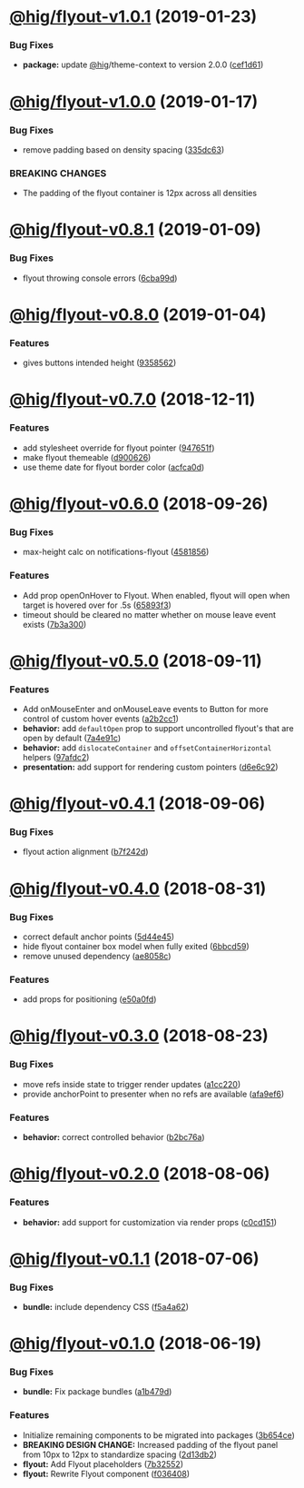 # [@hig/flyout-v1.0.1](https://github.com/Autodesk/hig/compare/@hig/flyout@1.0.0...@hig/flyout@1.0.1) (2019-01-23)


### Bug Fixes

* **package:** update [@hig](https://github.com/hig)/theme-context to version 2.0.0 ([cef1d61](https://github.com/Autodesk/hig/commit/cef1d61))

# [@hig/flyout-v1.0.0](https://github.com/Autodesk/hig/compare/@hig/flyout@0.8.1...@hig/flyout@1.0.0) (2019-01-17)


### Bug Fixes

* remove padding based on density spacing ([335dc63](https://github.com/Autodesk/hig/commit/335dc63))


### BREAKING CHANGES

* The padding of the flyout container is 12px across all densities

# [@hig/flyout-v0.8.1](https://github.com/Autodesk/hig/compare/@hig/flyout@0.8.0...@hig/flyout@0.8.1) (2019-01-09)


### Bug Fixes

* flyout throwing console errors ([6cba99d](https://github.com/Autodesk/hig/commit/6cba99d))

# [@hig/flyout-v0.8.0](https://github.com/Autodesk/hig/compare/@hig/flyout@0.7.0...@hig/flyout@0.8.0) (2019-01-04)


### Features

* gives buttons intended height ([9358562](https://github.com/Autodesk/hig/commit/9358562))

# [@hig/flyout-v0.7.0](https://github.com/Autodesk/hig/compare/@hig/flyout@0.6.0...@hig/flyout@0.7.0) (2018-12-11)


### Features

* add stylesheet override for flyout pointer ([947651f](https://github.com/Autodesk/hig/commit/947651f))
* make flyout themeable ([d900626](https://github.com/Autodesk/hig/commit/d900626))
* use theme date for flyout border color ([acfca0d](https://github.com/Autodesk/hig/commit/acfca0d))

# [@hig/flyout-v0.6.0](https://github.com/Autodesk/hig/compare/@hig/flyout@0.5.0...@hig/flyout@0.6.0) (2018-09-26)


### Bug Fixes

*  max-height calc on notifications-flyout ([4581856](https://github.com/Autodesk/hig/commit/4581856))


### Features

* Add prop openOnHover to Flyout.  When enabled, flyout will open when target is hovered over for .5s ([65893f3](https://github.com/Autodesk/hig/commit/65893f3))
* timeout should be cleared no matter whether on mouse leave event exists ([7b3a300](https://github.com/Autodesk/hig/commit/7b3a300))

# [@hig/flyout-v0.5.0](https://github.com/Autodesk/hig/compare/@hig/flyout@0.4.1...@hig/flyout@0.5.0) (2018-09-11)


### Features

* Add onMouseEnter and onMouseLeave events to Button for more control of custom hover events ([a2b2cc1](https://github.com/Autodesk/hig/commit/a2b2cc1))
* **behavior:** add `defaultOpen` prop to support uncontrolled flyout's that are open by default ([7a4e91c](https://github.com/Autodesk/hig/commit/7a4e91c))
* **behavior:** add `dislocateContainer` and `offsetContainerHorizontal` helpers ([97afdc2](https://github.com/Autodesk/hig/commit/97afdc2))
* **presentation:** add support for rendering custom pointers ([d6e6c92](https://github.com/Autodesk/hig/commit/d6e6c92))

# [@hig/flyout-v0.4.1](https://github.com/Autodesk/hig/compare/@hig/flyout@0.4.0...@hig/flyout@0.4.1) (2018-09-06)


### Bug Fixes

* flyout action alignment ([b7f242d](https://github.com/Autodesk/hig/commit/b7f242d))

# [@hig/flyout-v0.4.0](https://github.com/Autodesk/hig/compare/@hig/flyout@0.3.0...@hig/flyout@0.4.0) (2018-08-31)


### Bug Fixes

* correct default anchor points ([5d44e45](https://github.com/Autodesk/hig/commit/5d44e45))
* hide flyout container box model when fully exited ([6bbcd59](https://github.com/Autodesk/hig/commit/6bbcd59))
* remove unused dependency ([ae8058c](https://github.com/Autodesk/hig/commit/ae8058c))


### Features

* add props for positioning ([e50a0fd](https://github.com/Autodesk/hig/commit/e50a0fd))

# [@hig/flyout-v0.3.0](https://github.com/Autodesk/hig/compare/@hig/flyout@0.2.0...@hig/flyout@0.3.0) (2018-08-23)


### Bug Fixes

* move refs inside state to trigger render updates ([a1cc220](https://github.com/Autodesk/hig/commit/a1cc220))
* provide anchorPoint to presenter when no refs are available ([afa9ef6](https://github.com/Autodesk/hig/commit/afa9ef6))


### Features

* **behavior:** correct controlled behavior ([b2bc76a](https://github.com/Autodesk/hig/commit/b2bc76a))

# [@hig/flyout-v0.2.0](https://github.com/Autodesk/hig/compare/@hig/flyout@0.1.1...@hig/flyout@0.2.0) (2018-08-06)


### Features

* **behavior:** add support for customization via render props ([c0cd151](https://github.com/Autodesk/hig/commit/c0cd151))

<a name="@hig/flyout-v0.1.1"></a>
# [@hig/flyout-v0.1.1](https://github.com/Autodesk/hig/compare/@hig/flyout@0.1.0...@hig/flyout@0.1.1) (2018-07-06)


### Bug Fixes

* **bundle:** include dependency CSS ([f5a4a62](https://github.com/Autodesk/hig/commit/f5a4a62))

<a name="@hig/flyout-v0.1.0"></a>
# [@hig/flyout-v0.1.0](https://github.com/Autodesk/hig/compare/@hig/flyout@0.0.0...@hig/flyout@0.1.0) (2018-06-19)


### Bug Fixes

* **bundle:** Fix package bundles ([a1b479d](https://github.com/Autodesk/hig/commit/a1b479d))


### Features

* Initialize remaining components to be migrated into packages ([3b654ce](https://github.com/Autodesk/hig/commit/3b654ce))
* **BREAKING DESIGN CHANGE:** Increased padding of the flyout panel from 10px to 12px to standardize spacing ([2d13db2](https://github.com/Autodesk/hig/commit/2d13db2))
* **flyout:** Add Flyout placeholders ([7b32552](https://github.com/Autodesk/hig/commit/7b32552))
* **flyout:** Rewrite Flyout component ([f036408](https://github.com/Autodesk/hig/commit/f036408))
